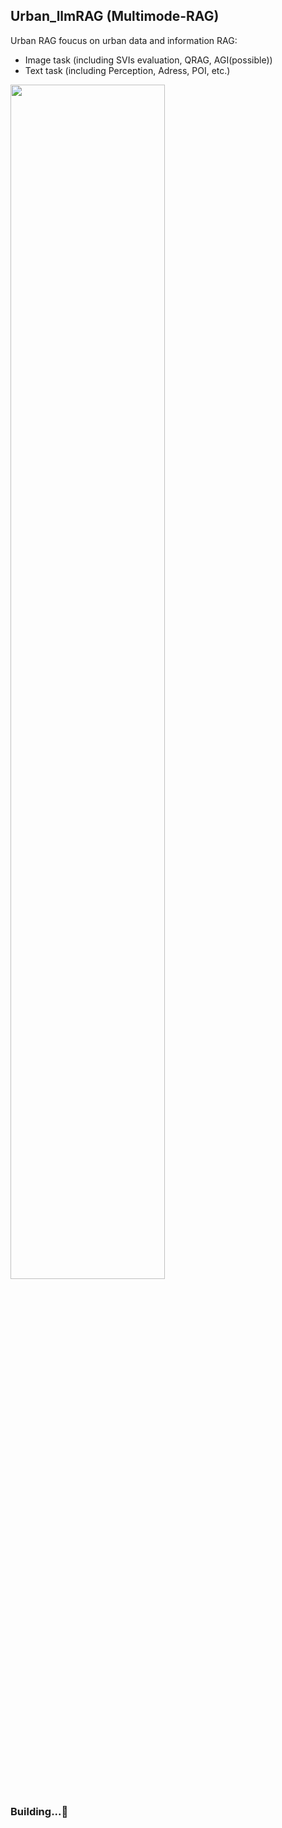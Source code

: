 ## Urban_llmRAG (Multimode-RAG)
Urban RAG foucus on urban data and information RAG:  
- Image task (including SVIs evaluation, QRAG, AGI(possible))  
- Text task (including Perception, Adress, POI, etc.)  

<img src="https://github.com/MMHHRR/urban_llmRAG/assets/108106537/da632a24-4358-4b3c-90a5-16d169011140" width='70%' height='70%'>

### Building...🤗
